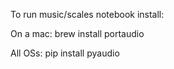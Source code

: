 To run music/scales notebook install:

On a mac:
brew install portaudio

All OSs:
pip install pyaudio
